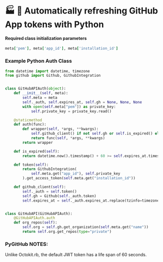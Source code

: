 # :factory: :shower: Automatically refreshing GitHub App tokens with Python

#### **Required class initialization parameters**
```ruby
meta['pem'], meta['app_id'], meta['installation_id']
```

### Example Python Auth Class
```python
from datetime import datetime, timezone
from github import Github, GithubIntegration


class GitHubAPIAuth(object):
    def __init__(self, meta):
        self.meta = meta
        self._auth, self.expires_at, self.gh = None, None, None
        with open(self.meta["pem"]) as private_key:
            self.private_key = private_key.read()

    @staticmethod
    def auth(func):
        def wrapper(self, *args, **kwargs):
            self.github_client() if not self.gh or self.is_expired() else None
            return func(self, *args, **kwargs)
        return wrapper

    def is_expired(self):
        return datetime.now().timestamp() + 60 >= self.expires_at.timestamp()

    def token(self):
        return GithubIntegration(
            self.meta.get("app_id"), self.private_key
        ).get_access_token(self.meta.get("installation_id"))

    def github_client(self):
        self._auth = self.token()
        self.gh = Github(self._auth.token)
        self.expires_at = self._auth.expires_at.replace(tzinfo=timezone.utc)


class GitHubAPI(GitHubAPIAuth):
    @GitHubAPIAuth.auth
    def org_repos(self):
        self.org = self.gh.get_organization(self.meta.get("name"))
        return self.org.get_repos(type="private")
```

### PyGitHub NOTES:
Unlike Octokit.rb, the default JWT token has a life span of 60 seconds.
